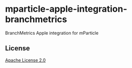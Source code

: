 # mparticle-apple-integration-branchmetrics

BranchMetrics Apple integration for mParticle

## License

[Apache License 2.0](http://www.apache.org/licenses/LICENSE-2.0)
